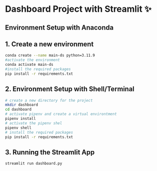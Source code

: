 # Dashboard Project with Streamlit ✨

## Environment Setup with Anaconda

## 1. Create a new environment
```bash
conda create --name main-ds python=3.11.9
#activate the environment
conda activate main-ds
#install the required packages
pip install -r requirements.txt
```

## 2. Environment Setup with Shell/Terminal
```bash
# create a new directory for the project
mkdir dashboard
cd dashboard
# activate pipenv and create a virtual environtment
pipenv install
# activate the pipenv shel
pipenv shell
# install the required packages
pip install -r requirements.txt
```

## 3. Running the Streamlit App 
```
streamlit run dashboard.py
```


